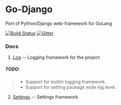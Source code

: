 # Go-Django
Port of Python/Django web-framework for GoLang

[![Build Status](https://travis-ci.org/kittuov/go-django.svg?branch=master)](https://travis-ci.org/kittuov/go-django)  [![Gitter](https://badges.gitter.im/kittuov/go-django.svg)](https://gitter.im/kittuov/go-django?utm_source=badge&utm_medium=badge&utm_campaign=pr-badge)

### Docs
1. [Log](https://godoc.org/github.com/kittuov/go-django/utils/log) -- Logging framework for the project

  ##### TODO: 
  > - Support for builtin logging framework. 
  > - Support for setting package wide log level.
2. [Settings](https://godoc.org/github.com/kittuov/go-django/core/settings) -- Settings framework 
